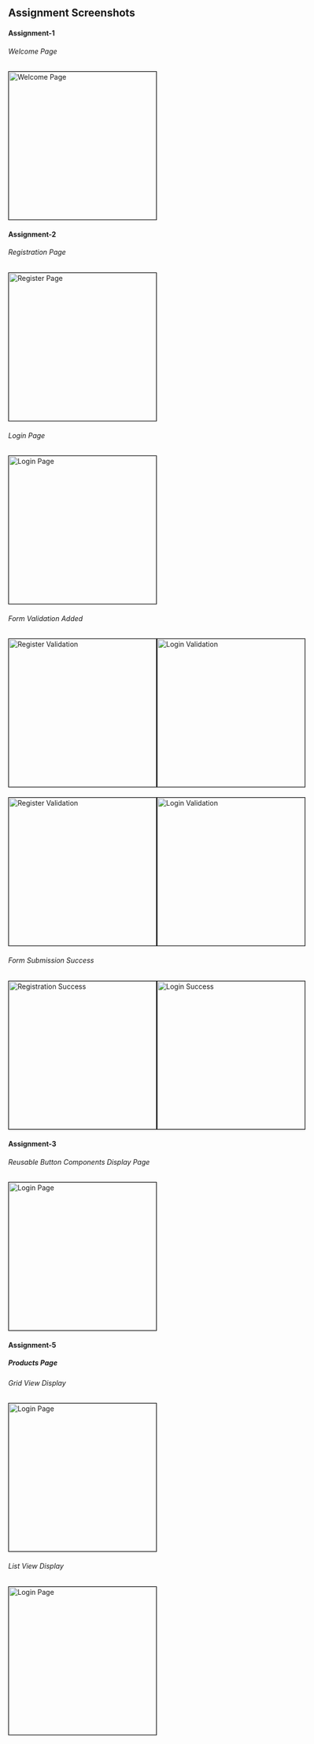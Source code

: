 ## Assignment Screenshots

#### Assignment-1

###### Welcome Page
<img src="images/getstarted.jpg" alt="Welcome Page" width="300" style="border: 1px solid black;"/>

#### Assignment-2

###### Registration Page
<img src="images/Registerpg.jpg" alt="Register Page" width="300" style="border: 1px solid black;"/>

###### Login Page
<img src="images/loginpg.jpg" alt="Login Page" width="300" style="border: 1px solid black;"/>

###### Form Validation Added
<div style="display: flex; justify-content: space-between; margin-bottom: 20px;">
  <img src="images/registervalidation1.jpg" alt="Register Validation" width="300" style="border: 1px solid black;"/>
  <img src="images/loginValidation1.jpg" alt="Login Validation" width="300" style="border: 1px solid black;"/>
</div>

<div style="display: flex; justify-content: space-between; margin-bottom: 20px;">
  <img src="images/regValidation2.jpg" alt="Register Validation" width="300" style="border: 1px solid black;"/>
  <img src="images/loginValidation2.jpg" alt="Login Validation" width="300" style="border: 1px solid black;"/>
</div>

###### Form Submission Success
<div style="display: flex; justify-content: space-between; margin-bottom: 20px;">
  <img src="images/registrationSuccess.jpg" alt="Registration Success" width="300" style="border: 1px solid black;"/>
  <img src="images/loginSuccess.jpg" alt="Login Success" width="300" style="border: 1px solid black;"/>
</div>

#### Assignment-3

###### Reusable Button Components Display Page
<img src="images/ButtonComponent.png" alt="Login Page" width="300" style="border: 1px solid black;"/>

#### Assignment-5

##### Products Page
###### Grid View Display
<img src="images/productsgrid.jpg" alt="Login Page" width="300" style="border: 1px solid black;"/>

###### List View Display
<img src="images/productslist.jpg" alt="Login Page" width="300" style="border: 1px solid black;"/>





